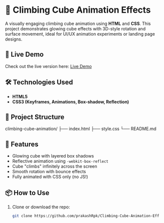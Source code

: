 # 🧊 Climbing Cube Animation Effects

A visually engaging climbing cube animation using **HTML** and **CSS**. This project demonstrates glowing cube effects with 3D-style rotation and surface movement, ideal for UI/UX animation experiments or landing page designs.

## 🧷 Live Demo

Check out the live version here: [Live Demo](https://prakashrpk.github.io/Climbing-Cube-Animation-Effects/)

## 🛠️ Technologies Used

- **HTML5**
- **CSS3 (Keyframes, Animations, Box-shadow, Reflection)**

## 📁 Project Structure

climbing-cube-animation/ ├── index.html ├── style.css └── README.md


## 🎯 Features

- Glowing cube with layered box shadows
- Reflective animation using `-webkit-box-reflect`
- Cube "climbs" infinitely across the screen
- Smooth rotation with bounce effects
- Fully animated with CSS only (no JS!)

## 📦 How to Use

1. Clone or download the repo:
   ```bash
   git clone https://github.com/prakashRpk/Climbing-Cube-Animation-Effects.git
